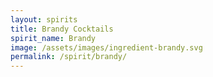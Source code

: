 ```yaml
---
layout: spirits
title: Brandy Cocktails
spirit_name: Brandy
image: /assets/images/ingredient-brandy.svg
permalink: /spirit/brandy/
---
```

